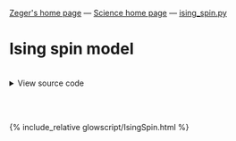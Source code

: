 [Zeger's home page](https://www.hendrikse.name/) &mdash; [Science home page](https://www.hendrikse.name/science/) &mdash; [ising_spin.py](glowscript/ising_spin.py) 

# Ising spin model
<div class="header_line"><br/></div>

<details>
  <summary>View source code</summary>

Hoe vertaalt dit zich in HTML?
</details>

<br/><br/>


{% include_relative glowscript/IsingSpin.html %}



